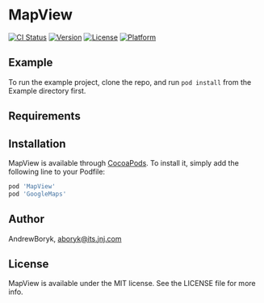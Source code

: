 # MapView

[![CI Status](https://img.shields.io/travis/AndrewBoryk/MapView.svg?style=flat)](https://travis-ci.org/AndrewBoryk/MapView)
[![Version](https://img.shields.io/cocoapods/v/MapView.svg?style=flat)](https://cocoapods.org/pods/MapView)
[![License](https://img.shields.io/cocoapods/l/MapView.svg?style=flat)](https://cocoapods.org/pods/MapView)
[![Platform](https://img.shields.io/cocoapods/p/MapView.svg?style=flat)](https://cocoapods.org/pods/MapView)

## Example

To run the example project, clone the repo, and run `pod install` from the Example directory first.

## Requirements

## Installation

MapView is available through [CocoaPods](https://cocoapods.org). To install
it, simply add the following line to your Podfile:

```ruby
pod 'MapView'
pod 'GoogleMaps'
```

## Author

AndrewBoryk, aboryk@its.jnj.com

## License

MapView is available under the MIT license. See the LICENSE file for more info.
